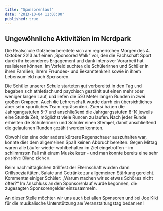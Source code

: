 ```yaml
---
title: "Sponsorenlauf"
date: "2013-10-04 11:00:00"
published: true
---
```


## Ungewöhnliche Aktivitäten im Nordpark

Die Realschule Golzheim bereitete sich am regnerischen Morgen des 4. Oktober 2013 auf einen „Sponsored Walk“ vor, den die Fachschaft Sport durch ihr besonderes Engagement und dank intensiver Vorarbeit hat realisieren können. Im Vorfeld suchten die Schülerinnen und Schüler in ihren Familien, ihrem Freundes- und Bekanntenkreis sowie in ihrem Lebensumfeld nach Sponsoren. 

Die Schüler unserer Schule starteten gut vorbereitet in den Tag und begaben sich athletisch und psychisch gestählt auf einen mehr oder weniger langen Lauf, und liefen die 520 Meter langen Runden in zwei großen Gruppen. Auch die Lehrerschaft wurde durch ein übersichtliches aber sehr sportliches Team repräsentiert. Zuerst hatten die Jahrgangsstufen 5-7 und anschließend die Jahrgangsstufen 8-10 jeweils eine Stunde Zeit, möglichst viele Runden zu laufen. Nach jeder Runde erhielten die Schülerinnen und Schüler einen Stempel, damit anschließend die gelaufenen Runden gezählt werden konnten. 

Obwohl der eine oder andere kürzere Regenschauer auszuhalten war, konnte dies dem allgemeinen Spaß keinen Abbruch bereiten. Gegen Mittag waren alle Läufer wieder wohlbehalten im Ziel eingetroffen - im schlimmsten Fall mit einem Muskelkater - und man konnte bereits eine sehr positive Bilanz ziehen.

Beim nachmittäglichen Grillfest der Elternschaft wurden dann Grillspezialitäten, Salate und Getränke zur allgemeinen Stärkung gereicht. Kommentar einiger Schüler: „Warum machen wir so etwas Schönes nicht öfter?“ Im Anschluss an den Sponsorenlauf wurde begonnen, die zugesagten Sponsorengelder einzusammeln. 

An dieser Stelle möchten wir uns auch bei allen Sponsoren und bei Joe Kiki für die musikalische Unterstützung am Veranstaltungstag bedanken! 
